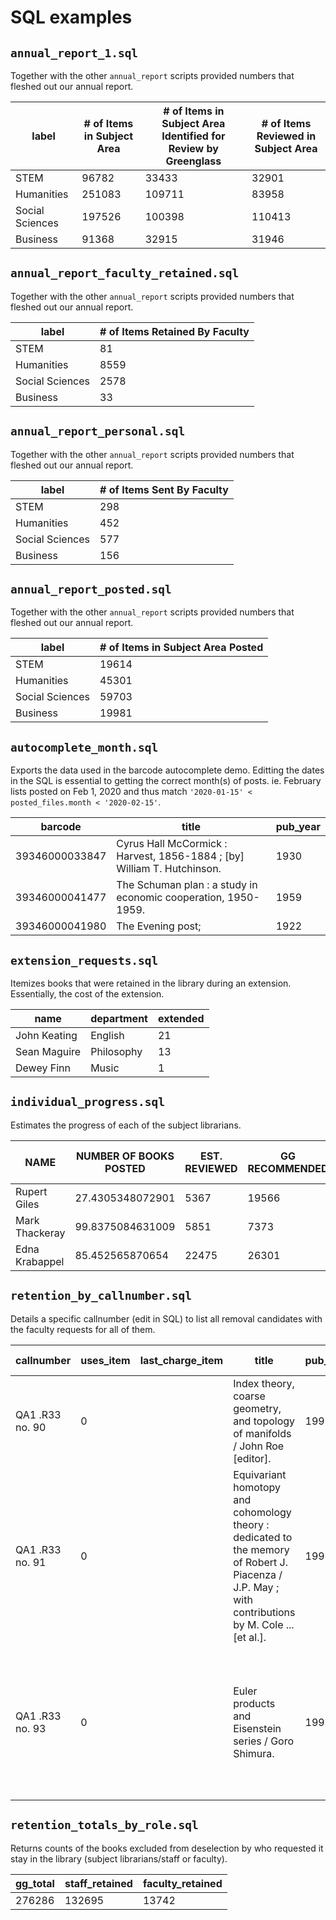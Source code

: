 # SQL examples

## `annual_report_1.sql`

Together with the other `annual_report` scripts provided numbers that fleshed out our annual report.

| label           | # of Items in Subject Area | # of Items in Subject Area Identified for Review by Greenglass | # of Items Reviewed in Subject Area |
| --------------- | -------------------------- | -------------------------------------------------------------- | ----------------------------------- |
| STEM            | 96782                      | 33433                                                          | 32901                               |
| Humanities      | 251083                     | 109711                                                         | 83958                               |
| Social Sciences | 197526                     | 100398                                                         | 110413                              |
| Business        | 91368                      | 32915                                                          | 31946                               |

## `annual_report_faculty_retained.sql`

Together with the other `annual_report` scripts provided numbers that fleshed out our annual report.

| label           | # of Items Retained By Faculty |
| --------------- | ------------------------------ |
| STEM            | 81                             |
| Humanities      | 8559                           |
| Social Sciences | 2578                           |
| Business        | 33                             |

## `annual_report_personal.sql`

Together with the other `annual_report` scripts provided numbers that fleshed out our annual report.

| label           | # of Items Sent By Faculty |
| --------------- | -------------------------- |
| STEM            | 298                        |
| Humanities      | 452                        |
| Social Sciences | 577                        |
| Business        | 156                        |

## `annual_report_posted.sql`

Together with the other `annual_report` scripts provided numbers that fleshed out our annual report.

| label           | # of Items in Subject Area Posted |
| --------------- | --------------------------------- |
| STEM            | 19614                             |
| Humanities      | 45301                             |
| Social Sciences | 59703                             |
| Business        | 19981                             |

## `autocomplete_month.sql`

Exports the data used in the barcode autocomplete demo. Editting the dates in the SQL is essential to getting the correct month(s) of posts. ie. February lists posted on Feb 1, 2020 and thus match `'2020-01-15' < posted_files.month < '2020-02-15'`.

| barcode        | title                                                                     | pub_year |
| -------------- | ------------------------------------------------------------------------- | -------- |
| 39346000033847 | Cyrus Hall McCormick : Harvest, 1856-1884 ; \[by\] William T. Hutchinson. | 1930     |
| 39346000041477 | The Schuman plan : a study in economic cooperation, 1950-1959.            | 1959     |
| 39346000041980 | The Evening post;                                                         | 1922     |

## `extension_requests.sql`

Itemizes books that were retained in the library during an extension. Essentially, the cost of the extension.

| name         | department | extended |
| ------------ | ---------- | -------- |
| John Keating | English    | 21       |
| Sean Maguire | Philosophy | 13       |
| Dewey Finn   | Music      | 1        |

## `individual_progress.sql`

Estimates the progress of each of the subject librarians.

| NAME           | NUMBER OF BOOKS POSTED | EST. REVIEWED | GG RECOMMENDED | TOTAL COLLECTION COUNT | # OF SECTIONS ASSIGNED | ASSIGNED SECTIONS |
| -------------- | ---------------------- | ------------- | -------------- | ---------------------- | ---------------------- | ----------------- |
| Rupert Giles   | 27.4305348072901       | 5367          | 19566          | 20082                  | 66298                  | 29                | A, Q, QA, QB, QC, QD, QE, S, SB, SD, SF, SH, SK, T, TA, TC, TD, TE, TF, TG, TH, TJ, TK, TL, TN, TP, TS, TT, TX |
| Mark Thackeray | 99.8375084631009       | 5851          | 7373           | 7385                   | 15090                  | 11                | L, LA, LB, LC, LD, LE, LF, LG, LH, LJ, LT |
| Edna Krabappel | 85.452565870654        | 22475         | 26301          | 27554                  | 95826                  | 11                | BL, BM, BP, BQ, BR, BS, BT, BV, BX, PA, ZA |

## `retention_by_callnumber.sql`

Details a specific callnumber (edit in SQL) to list all removal candidates with the faculty requests for all of them.

| callnumber      | uses_item | last_charge_item | title                                                                                                                                               | pub_year | author               | publisher                                                                                                                       | barcode        | Faculty Request | callnumber_sort              |
| --------------- | --------- | ---------------- | --------------------------------------------------------------------------------------------------------------------------------------------------- | -------- | -------------------- | ------------------------------------------------------------------------------------------------------------------------------- | -------------- | --------------- | ---------------------------- |
| QA1 .R33 no. 90 | 0         |                  | Index theory, coarse geometry, and topology of manifolds / John Roe [editor].                                                                       | 1996     |                      | Providence, RI : American Mathematical Society, 1996.                                                                           | 39346006991675 |                 | QA 00010000R330 000 000 NO90 |
| QA1 .R33 no. 91 | 0         |                  | Equivariant homotopy and cohomology theory : dedicated to the memory of Robert J. Piacenza / J.P. May ; with contributions by M. Cole ... [et al.]. | 1996     | May, J. Peter.       | Providence, R.I. : Published for the Conference Board of the Mathematical Sciences by the American Mathematical Society, c1996. | 39346007290317 | 0 (retain)      | QA 00010000R330 000 000 NO91 |
| QA1 .R33 no. 93 | 0         |                  | Euler products and Eisenstein series / Goro Shimura.                                                                                                | 1997     | Shimura, Gorō, 1930- | Providence, R.I. : Published for the Conference Board of the Mathematical Sciences by the American Mathematical Society, c1997. | 39346007156187 | 1 (personal)    | QA 00010000R330 000 000 NO93 |

## `retention_totals_by_role.sql`

Returns counts of the books excluded from deselection by who requested it stay in the library (subject librarians/staff or faculty).

| gg_total | staff_retained | faculty_retained |
| -------- | -------------- | ---------------- |
| 276286   | 132695         | 13742            |
